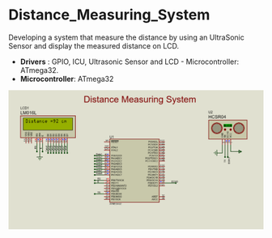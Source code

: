 # Distance_Measuring_System
Developing a system that measure the distance by using an UltraSonic Sensor and display the measured distance on LCD.
- **Drivers**        : GPIO, ICU, Ultrasonic Sensor and LCD - Microcontroller: ATmega32.
- **Microcontroller**: ATmega32

![Simulation-Screeshot](./Distance_Measuring_System.PNG)

